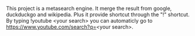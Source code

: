This project is a metasearch engine. It merge the result from google, duckduckgo and wikipedia. Plus it provide shortcut through the "!" shortcut. By typing !youtube \<your search\> you can automaticly go to https://www.youtube.com/search?q=<your search\>.
